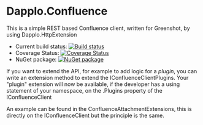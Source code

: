 # Dapplo.Confluence
This is a simple REST based Confluence client, written for Greenshot, by using Dapplo.HttpExtension

- Current build status: [![Build status](https://ci.appveyor.com/api/projects/status/3vp7h9n40n4v680n?svg=true)](https://ci.appveyor.com/project/dapplo/dapplo-confluence)
- Coverage Status: [![Coverage Status](https://coveralls.io/repos/github/dapplo/Dapplo.Confluence/badge.svg?branch=master)](https://coveralls.io/github/dapplo/Dapplo.Confluence?branch=master)
- NuGet package: [![NuGet package](https://badge.fury.io/nu/Dapplo.Confluence.svg)](https://badge.fury.io/nu/Dapplo.Confluence)

If you want to extend the API, for example to add logic for a *plugin*, you can write an extension method to extend the IConfluenceClientPlugins.
Your "plugin" extension will now be available, if the developer has a using statement of your namespace, on the .Plugins property of the IConfluenceClient

An example can be found in the ConfluenceAttachmentExtensions, this is directly on the IConfluenceClient but the principle is the same.